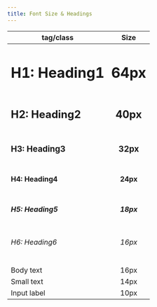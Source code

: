 ```yaml
---
title: Font Size & Headings
---
```


| tag/class             | Size          |
|-----------------------|:-------------:|
| <h1>H1: Heading1</h1> | <h1>64px</h1> |
| <h2>H2: Heading2</h2> | <h2>40px</h2> |
| <h3>H3: Heading3</h3> | <h3>32px</h3> |
| <h4>H4: Heading4</h4> | <h4>24px</h4> |
| <h5>H5: Heading5</h5> | <h5>18px</h5> |
| <h6>H6: Heading6</h6> | <h6>16px</h6> |
| Body text             | 16px          |
| Small text            | 14px          |
| Input label           | 10px          |
